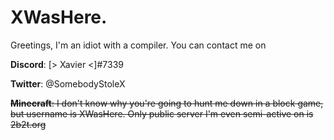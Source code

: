 # XWasHere.
Greetings, I'm an idiot with a compiler. You can contact me on

**Discord**: \[> Xavier <\]#7339

**Twitter**: @SomebodyStoleX

<s>**Minecraft**: I don't know why you're going to hunt me down in a block game, but username is XWasHere. Only public server I'm even semi-active on is 2b2t.org</s>
